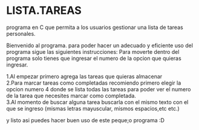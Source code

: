 # LISTA.TAREAS
programa en C que permita a los usuarios gestionar una lista de tareas personales.

Bienvenido al programa.
para poder hacer un adecuado y eficiente uso del programa sigue las siguientes instrucciones:
Para moverte dentro del programa solo tienes que ingresar el numero de la opcion que quieras ingresar.

1.Al empezar primero agrega las tareas que quieras almacenar  
2.Para marcar tareas como completadas recomiendo primero elegir la opcion numero 4 donde se lista todas las tareas para poder ver el numero de la tarea que necesites marcar como completada.  
3.Al momento de buscar alguna tarea buscarla con el mismo texto con el que se ingreso (mismas letras mayuscular, mismos espacios,etc etc.)

y listo asi puedes hacer buen uso de este peque;o programa :D
